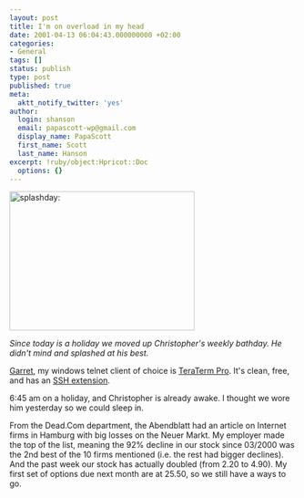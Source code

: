 ```yaml
---
layout: post
title: I'm on overload in my head
date: 2001-04-13 06:04:43.000000000 +02:00
categories:
- General
tags: []
status: publish
type: post
published: true
meta:
  aktt_notify_twitter: 'yes'
author:
  login: shanson
  email: papascott-wp@gmail.com
  display_name: PapaScott
  first_name: Scott
  last_name: Hanson
excerpt: !ruby/object:Hpricot::Doc
  options: {}
---
```

<p><img src="http://www.papascott.de/wordpress/wp-content/uploads/2001/04/splashday.jpg" height="244" width="325" border="0" alt="splashday: " /></p>
<p><i>Since today is a holiday we moved up Christopher's  weekly bathday. He didn't mind and splashed at his best.</i></p>
<p><a href="http://www.dangerousmeta.com/">Garret</a>, my windows telnet client of choice is <a href="http://hp.vector.co.jp/authors/VA002416/teraterm.html">TeraTerm Pro</a>. It's clean, free, and has an <a href="http://www.zip.com.au/~roca/ttssh.html">SSH extension</a>.</p>
<p>6:45 am on a holiday, and Christopher is already awake. I thought we wore him yesterday so we could sleep in.</p>
<p>From the Dead.Com department, the Abendblatt had an article on Internet firms in Hamburg with big losses on the Neuer Markt. My employer made the top of the list, meaning the 92% decline in our stock since 03/2000 was the 2nd best of the 10 firms mentioned (i.e. the rest had bigger declines). And the past week our stock has actually doubled (from 2.20 to 4.90). My first set of options due next month are at 25.50, so we still have a ways to go.</p>
